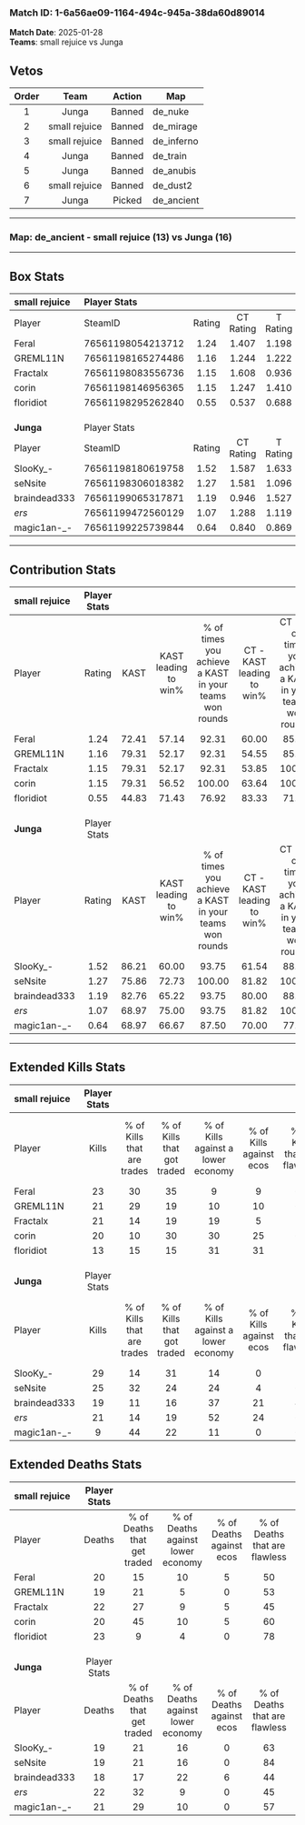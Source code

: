 ### Match ID: 1-6a56ae09-1164-494c-945a-38da60d89014  
**Match Date**: 2025-01-28  
**Teams**: small rejuice vs Junga  

## Vetos  

| Order | Team | Action | Map |
| :---: | :--: | :----: | --- |
| 1 | Junga | Banned | de_nuke |
| 2 | small rejuice | Banned | de_mirage |
| 3 | small rejuice | Banned | de_inferno |
| 4 | Junga | Banned | de_train |
| 5 | Junga | Banned | de_anubis |
| 6 | small rejuice | Banned | de_dust2 |
| 7 | Junga | Picked | de_ancient |

---  

### **Map**: de_ancient - small rejuice (13) vs Junga (16)  
---  

## Box Stats  

| **small rejuice** | Player Stats      |        |           |          |       |      |       |         |        |      |     |
| :- | :- | :-: | :-: | :-: | :-: | :-: | :-: | :-: | :-: | :-: | :-: |
| Player            | SteamID           | Rating | CT Rating | T Rating | KAST  | ADR  | Kills | Assists | Deaths | K/D  | HS% |
| Feral             | 76561198054213712 |  1.24  |   1.407   |  1.198   | 72.41 | 93.5 |  23   |    9    |   20   | 1.15 | 60  |
| GREML11N          | 76561198165274486 |  1.16  |   1.244   |  1.222   | 79.31 | 68.0 |  21   |    7    |   19   | 1.11 | 61  |
| Fractalx          | 76561198083556736 |  1.15  |   1.608   |  0.936   | 79.31 | 83.2 |  21   |    6    |   22   | 0.95 | 52  |
| corin             | 76561198146956365 |  1.15  |   1.247   |  1.410   | 79.31 | 80.4 |  20   |    8    |   20   | 1.00 | 45  |
| floridiot         | 76561198295262840 |  0.55  |   0.537   |  0.688   | 44.83 | 56.7 |  13   |    5    |   23   | 0.57 | 46  |
|                   |                   |        |           |          |       |      |       |         |        |      |     |
|                   |                   |        |           |          |       |      |       |         |        |      |     |
|                   |                   |        |           |          |       |      |       |         |        |      |     |
| **Junga**         | Player Stats      |        |           |          |       |      |       |         |        |      |     |
| Player            | SteamID           | Rating | CT Rating | T Rating | KAST  | ADR  | Kills | Assists | Deaths | K/D  | HS% |
| SlooKy_-          | 76561198180619758 |  1.52  |   1.587   |  1.633   | 86.21 | 93.4 |  29   |    5    |   19   | 1.53 | 72  |
| seNsite           | 76561198306018382 |  1.27  |   1.581   |  1.096   | 75.86 | 76.0 |  25   |    5    |   19   | 1.32 | 48  |
| braindead333      | 76561199065317871 |  1.19  |   0.946   |  1.527   | 82.76 | 83.1 |  19   |    8    |   18   | 1.06 | 63  |
| _ers_             | 76561199472560129 |  1.07  |   1.288   |  1.119   | 68.97 | 80.0 |  21   |    8    |   22   | 0.95 | 33  |
| magic1an-_-       | 76561199225739844 |  0.64  |   0.840   |  0.869   | 68.97 | 53.2 |   9   |    8    |   21   | 0.43 | 33  |
---  

## Contribution Stats  

| **small rejuice** | Player Stats |       |                      |                                                        |                           |                                                             |                          |                                                            |
| :- | :-: | :-: | :-: | :-: | :-: | :-: | :-: | :-: |
| Player            |    Rating    | KAST  | KAST leading to win% | % of times you achieve a KAST in your teams won rounds | CT - KAST leading to win% | CT - % of times you achieve a KAST in your teams won rounds | T - KAST leading to win% | T - % of times you achieve a KAST in your teams won rounds |
| Feral             |     1.24     | 72.41 |        57.14         |                         92.31                          |           60.00           |                            85.71                            |          54.55           |                           100.00                           |
| GREML11N          |     1.16     | 79.31 |        52.17         |                         92.31                          |           54.55           |                            85.71                            |          50.00           |                           100.00                           |
| Fractalx          |     1.15     | 79.31 |        52.17         |                         92.31                          |           53.85           |                           100.00                            |          50.00           |                           83.33                            |
| corin             |     1.15     | 79.31 |        56.52         |                         100.00                         |           63.64           |                           100.00                            |          50.00           |                           100.00                           |
| floridiot         |     0.55     | 44.83 |        71.43         |                         76.92                          |           83.33           |                            71.43                            |          62.50           |                           83.33                            |
|                   |              |       |                      |                                                        |                           |                                                             |                          |                                                            |
|                   |              |       |                      |                                                        |                           |                                                             |                          |                                                            |
|                   |              |       |                      |                                                        |                           |                                                             |                          |                                                            |
| **Junga**         | Player Stats |       |                      |                                                        |                           |                                                             |                          |                                                            |
| Player            |    Rating    | KAST  | KAST leading to win% | % of times you achieve a KAST in your teams won rounds | CT - KAST leading to win% | CT - % of times you achieve a KAST in your teams won rounds | T - KAST leading to win% | T - % of times you achieve a KAST in your teams won rounds |
| SlooKy_-          |     1.52     | 86.21 |        60.00         |                         93.75                          |           61.54           |                            88.89                            |          58.33           |                           100.00                           |
| seNsite           |     1.27     | 75.86 |        72.73         |                         100.00                         |           81.82           |                           100.00                            |          63.64           |                           100.00                           |
| braindead333      |     1.19     | 82.76 |        65.22         |                         93.75                          |           80.00           |                            88.89                            |          53.85           |                           100.00                           |
| _ers_             |     1.07     | 68.97 |        75.00         |                         93.75                          |           81.82           |                           100.00                            |          66.67           |                           85.71                            |
| magic1an-_-       |     0.64     | 68.97 |        66.67         |                         87.50                          |           70.00           |                            77.78                            |          63.64           |                           100.00                           |
---  

## Extended Kills Stats  

| **small rejuice** | Player Stats |                            |                            |                                    |                         |                              |                                 |                                       |                    |           |
| :- | :-: | :-: | :-: | :-: | :-: | :-: | :-: | :-: | :-: | :-: |
| Player            |    Kills     | % of Kills that are trades | % of Kills that got traded | % of Kills against a lower economy | % of Kills against ecos | % of Kills that are flawless | % of Kills that are close duels | % of Kills that are assisted by flash | Pistol Round Kills | AWP Kills |
| Feral             |      23      |             30             |             35             |                 9                  |            9            |              61              |                4                |                  17                   |         1          |     3     |
| GREML11N          |      21      |             29             |             19             |                 10                 |           10            |              62              |                0                |                  10                   |         0          |     2     |
| Fractalx          |      21      |             14             |             19             |                 19                 |            5            |              52              |                0                |                   0                   |         0          |     1     |
| corin             |      20      |             10             |             30             |                 30                 |           25            |              60              |                5                |                   0                   |         0          |     1     |
| floridiot         |      13      |             15             |             15             |                 31                 |           31            |              54              |               15                |                   0                   |         0          |     3     |
|                   |              |                            |                            |                                    |                         |                              |                                 |                                       |                    |           |
|                   |              |                            |                            |                                    |                         |                              |                                 |                                       |                    |           |
|                   |              |                            |                            |                                    |                         |                              |                                 |                                       |                    |           |
| **Junga**         | Player Stats |                            |                            |                                    |                         |                              |                                 |                                       |                    |           |
| Player            |    Kills     | % of Kills that are trades | % of Kills that got traded | % of Kills against a lower economy | % of Kills against ecos | % of Kills that are flawless | % of Kills that are close duels | % of Kills that are assisted by flash | Pistol Round Kills | AWP Kills |
| SlooKy_-          |      29      |             14             |             31             |                 14                 |            0            |              59              |               10                |                   0                   |         0          |     3     |
| seNsite           |      25      |             32             |             24             |                 24                 |            4            |              60              |               12                |                   4                   |         4          |     2     |
| braindead333      |      19      |             11             |             16             |                 37                 |           21            |              47              |               11                |                  16                   |         0          |     0     |
| _ers_             |      21      |             14             |             19             |                 52                 |           24            |              67              |                5                |                   5                   |         0          |     0     |
| magic1an-_-       |      9       |             44             |             22             |                 11                 |            0            |              67              |               22                |                   0                   |         0          |     1     |
## Extended Deaths Stats  

| **small rejuice** | Player Stats |                             |                                   |                          |                               |                            |                           |               |
| :- | :-: | :-: | :-: | :-: | :-: | :-: | :-: | :-: |
| Player            |    Deaths    | % of Deaths that get traded | % of Deaths against lower economy | % of Deaths against ecos | % of Deaths that are flawless | % of Deaths that are close | % of Deaths while blinded | Deaths to AWP |
| Feral             |      20      |             15              |                10                 |            5             |              50               |             10             |            10             |       2       |
| GREML11N          |      19      |             21              |                 5                 |            0             |              53               |             11             |             0             |       0       |
| Fractalx          |      22      |             27              |                 9                 |            5             |              45               |             5              |             0             |       0       |
| corin             |      20      |             45              |                10                 |            5             |              60               |             15             |             5             |       1       |
| floridiot         |      23      |              9              |                 4                 |            0             |              78               |             13             |             9             |       1       |
|                   |              |                             |                                   |                          |                               |                            |                           |               |
|                   |              |                             |                                   |                          |                               |                            |                           |               |
|                   |              |                             |                                   |                          |                               |                            |                           |               |
| **Junga**         | Player Stats |                             |                                   |                          |                               |                            |                           |               |
| Player            |    Deaths    | % of Deaths that get traded | % of Deaths against lower economy | % of Deaths against ecos | % of Deaths that are flawless | % of Deaths that are close | % of Deaths while blinded | Deaths to AWP |
| SlooKy_-          |      19      |             21              |                16                 |            0             |              63               |             5              |             0             |       0       |
| seNsite           |      19      |             21              |                16                 |            0             |              84               |             0              |             0             |       0       |
| braindead333      |      18      |             17              |                22                 |            6             |              44               |             6              |            11             |       0       |
| _ers_             |      22      |             32              |                 9                 |            0             |              45               |             9              |            14             |       1       |
| magic1an-_-       |      21      |             29              |                10                 |            0             |              57               |             0              |             5             |       0       |
